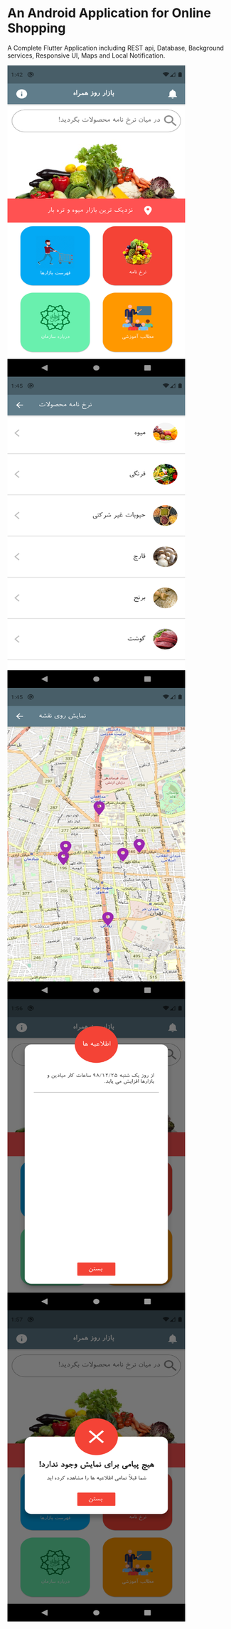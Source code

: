 # An Android Application for Online Shopping
A Complete Flutter Application including REST api, Database, Background services, Responsive UI, Maps and Local Notification.

<a href="url"><img src="https://github.com/alifarahani1998/Background-Service-Application/blob/master/assets/images/Screenshot_1632042756.png" align="left" height="700" width="400" ></a>

<a href="url"><img src="https://github.com/alifarahani1998/Background-Service-Application/blob/master/assets/images/Screenshot_1632042929.png" align="left" height="700" width="400" ></a>

<a href="url"><img src="https://github.com/alifarahani1998/Background-Service-Application/blob/master/assets/images/Screenshot_1632042918.png" align="left" height="700" width="400" ></a>

<a href="url"><img src="https://github.com/alifarahani1998/Background-Service-Application/blob/master/assets/images/Screenshot_1632043606.png" align="left" height="700" width="400" ></a>

<a href="url"><img src="https://github.com/alifarahani1998/Background-Service-Application/blob/master/assets/images/Screenshot_1632043648.png" align="left" height="700" width="400" ></a>
